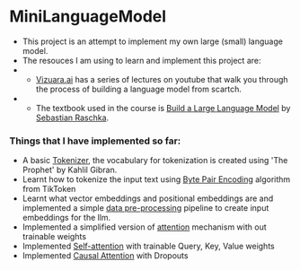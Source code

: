 # MiniLanguageModel

- This project is an attempt to implement my own large (small) language model.
- The resouces I am using to learn and implement this project are:
- - [Vizuara.ai](https://youtube.com/playlist?list=PLPTV0NXA_ZSgsLAr8YCgCwhPIJNNtexWu&si=nTvRa4IjmgpZRVvK) has a series of lectures on youtube that walk you through the process of building a language model from scartch.
- - The textbook used in the course is [Build a Large Language Model](https://www.amazon.com/Build-Large-Language-Model-Scratch/dp/1633437167/ref=sr_1_1?dib=eyJ2IjoiMSJ9.q3WeOkx6696LPZ7jiBJZnw89-QuZspcIsdQYa5mAp6ItUgF4esAZ5_mt4qyhI_EKsWRL5yzjFwtf4ot4PBto4xZDtYt0C_X5XruVP42d3IpoeQY18BpJ53Gln6fLreLx2v4QEr7cutenp1w-uIKObwdBRDbIq4z2NhXL1DKq1ZNxNORG2Wqr4RrFnLAChuQj1fXDa3L7bEdzGif6JXldqJGFleB5NrotXdff2Wrka4c.QSzOMmLSnQjvxZhYG0RExfttl5s_TUk4DURIxBLGsag&dib_tag=se&hvadid=739148786151&hvdev=c&hvexpln=67&hvlocphy=1027217&hvnetw=g&hvocijid=97073064143075459--&hvqmt=e&hvrand=97073064143075459&hvtargid=kwd-2298649989310&hydadcr=16406_13457168&keywords=building+llms+from+scratch&mcid=20e075892e5d3fa6bbf5a3bf182f6967&qid=1743623045&sr=8-1) by [Sebastian Raschka](https://sebastianraschka.com/).

### Things that I have implemented so far:

- A basic [Tokenizer](https://github.com/abhay-j/MiniLanguageModel/blob/main/SimpleTokenizer.ipynb), the vocabulary for tokenization is created using 'The Prophet' by Kahlil Gibran.
- Learnt how to tokenize the input text using [Byte Pair Encoding](https://github.com/abhay-j/MiniLanguageModel/blob/main/BytePairEncoding.ipynb) algorithm from TikToken
- Learnt what vector embeddings and positional embeddings are and implemented a simple [data pre-processing](https://github.com/abhay-j/MiniLanguageModel/blob/main/DataPreProcessingV1.ipynb) pipeline to create input embeddings for the llm.
- Implemented a simplified version of [attention](https://github.com/abhay-j/MiniLanguageModel/tree/main) mechanism with out trainable weights
- Implemented [Self-attention](https://github.com/abhay-j/MiniLanguageModel/blob/main/SelfAttention.ipynb) with trainable Query, Key, Value weights
- Implemented [Causal Attention](https://github.com/abhay-j/MiniLanguageModel/blob/main/CausalAttention.ipynb) with Dropouts
